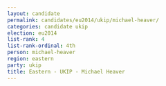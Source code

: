 ```yaml
---
layout: candidate
permalink: candidates/eu2014/ukip/michael-heaver/
categories: candidate ukip
election: eu2014
list-rank: 4
list-rank-ordinal: 4th
person: michael-heaver
region: eastern
party: ukip
title: Eastern - UKIP - Michael Heaver
---
```

